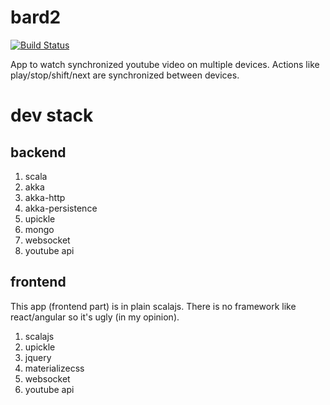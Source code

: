 # bard2
[![Build Status](https://travis-ci.org/oen9/bard2.svg?branch=master)](https://travis-ci.org/oen9/bard2)

App to watch synchronized youtube video on multiple devices. Actions like play/stop/shift/next are synchronized between devices.

# dev stack

## backend
1. scala
1. akka
1. akka-http
1. akka-persistence
1. upickle
1. mongo
1. websocket
1. youtube api


## frontend
This app (frontend part) is in plain scalajs. There is no framework like react/angular so it's ugly (in my opinion).
1. scalajs
1. upickle
1. jquery
1. materializecss
1. websocket
1. youtube api
